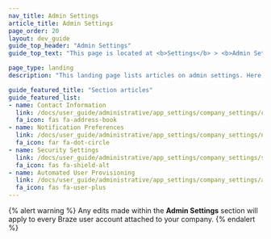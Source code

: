 ```yaml
---
nav_title: Admin Settings
article_title: Admin Settings
page_order: 20
layout: dev_guide
guide_top_header: "Admin Settings"
guide_top_text: "This page is located at <b>Settings</b> > <b>Admin Settings</b>. You can then select the respective tab to navigate to the settings you want to manage. <br> <br> Most features within <b>Admin Settings</b> are only available to Braze account administrators. If you don't have access but feel that you should, reach out to your company's Braze account administrator."

page_type: landing
description: "This landing page lists articles on admin settings. Here, you can find articles on configuring contact information, notification preferences, and security settings."

guide_featured_title: "Section articles"
guide_featured_list:
- name: Contact Information
  link: /docs/user_guide/administrative/app_settings/company_settings/contact_information/
  fa_icon: fas fa-address-book
- name: Notification Preferences
  link: /docs/user_guide/administrative/app_settings/company_settings/notification_preferences/
  fa_icon: far fa-dot-circle
- name: Security Settings
  link: /docs/user_guide/administrative/app_settings/company_settings/security_settings/
  fa_icon: fas fa-shield-alt
- name: Automated User Provisioning
  link: /docs/user_guide/administrative/app_settings/company_settings/automated_user_provisioning/
  fa_icon: fas fa-user-plus
---
```


{% alert warning %}
Any edits made within the **Admin Settings** section will apply to every Braze user account attached to your company.
{% endalert %}

<br>

[1]: {{site.baseurl}}/user_guide/administrative/
